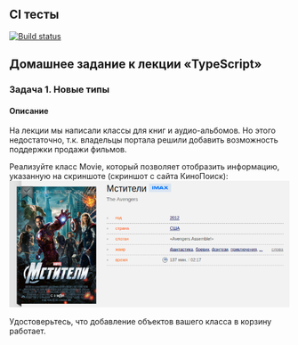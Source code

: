 ## CI тесты
[![Build status](https://ci.appveyor.com/api/projects/status/dc4agfmakagkbbu0?svg=true)](https://ci.appveyor.com/project/Natasha01013/ajs-hw12-task1-new-type)

## Домашнее задание к лекции «TypeScript»
### Задача 1. Новые типы

#### Описание 
На лекции мы написали классы для книг и аудио-альбомов. Но этого недостаточно, т.к. владельцы портала решили добавить возможность поддержки продажи фильмов.  

Реализуйте класс Movie, который позволяет отобразить информацию, указанную на скриншоте (скриншот с сайта КиноПоиск):  
![Изображение](src/png/avengers.png) 

Удостоверьтесь, что добавление объектов вашего класса в корзину работает.  
